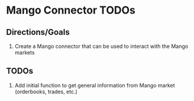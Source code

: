 # Mango Connector TODOs
## Directions/Goals
1. Create a Mango connector that can be used to interact with the Mango markets
## TODOs
1. Add initial function to get general information from Mango market (orderbooks, trades, etc.)